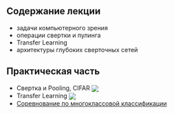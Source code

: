 ## Содержание лекции 
* задачи компьютерного зрения
* операции свертки и пулинга
* Transfer Learning
* архитектуры глубоких сверточных сетей

## Практическая часть
* Свертка и Pooling, CIFAR [<img src="https://colab.research.google.com/assets/colab-badge.svg" align="center">](https://colab.research.google.com/github/shestakoff/sphere-ml-intro/blob/master/2020/lecture11-cnn/image_basics.ipynb)
* Transfer Learning [<img src="https://colab.research.google.com/assets/colab-badge.svg" align="center">](https://colab.research.google.com/github/shestakoff/sphere-ml-intro/blob/master/2020/lecture11-cnn/transfer_learning.ipynb)
* [Соревнование по многоклассовой классификации](https://www.kaggle.com/c/introml2020-4)
